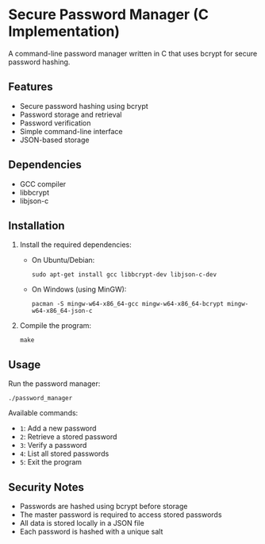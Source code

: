 # Secure Password Manager (C Implementation)

A command-line password manager written in C that uses bcrypt for secure password hashing.
  
## Features
- Secure password hashing using bcrypt
- Password storage and retrieval
- Password verification
- Simple command-line interface
- JSON-based storage 

## Dependencies
- GCC compiler
- libbcrypt
- libjson-c

## Installation
1. Install the required dependencies:
   - On Ubuntu/Debian:
     ```
     sudo apt-get install gcc libbcrypt-dev libjson-c-dev
     ```
   - On Windows (using MinGW):
     ```
     pacman -S mingw-w64-x86_64-gcc mingw-w64-x86_64-bcrypt mingw-w64-x86_64-json-c
     ```

2. Compile the program:
   ```
   make
   ```

## Usage
Run the password manager:
```
./password_manager
```

Available commands:
- `1`: Add a new password
- `2`: Retrieve a stored password
- `3`: Verify a password
- `4`: List all stored passwords
- `5`: Exit the program

## Security Notes
- Passwords are hashed using bcrypt before storage
- The master password is required to access stored passwords
- All data is stored locally in a JSON file
- Each password is hashed with a unique salt 